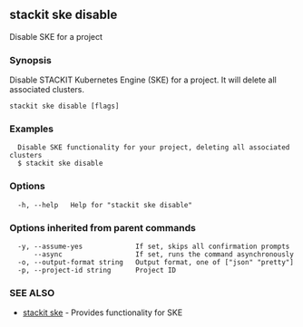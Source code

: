 ## stackit ske disable

Disable SKE for a project

### Synopsis

Disable STACKIT Kubernetes Engine (SKE) for a project. It will delete all associated clusters.

```
stackit ske disable [flags]
```

### Examples

```
  Disable SKE functionality for your project, deleting all associated clusters
  $ stackit ske disable
```

### Options

```
  -h, --help   Help for "stackit ske disable"
```

### Options inherited from parent commands

```
  -y, --assume-yes             If set, skips all confirmation prompts
      --async                  If set, runs the command asynchronously
  -o, --output-format string   Output format, one of ["json" "pretty"]
  -p, --project-id string      Project ID
```

### SEE ALSO

* [stackit ske](./stackit_ske.md)	 - Provides functionality for SKE

